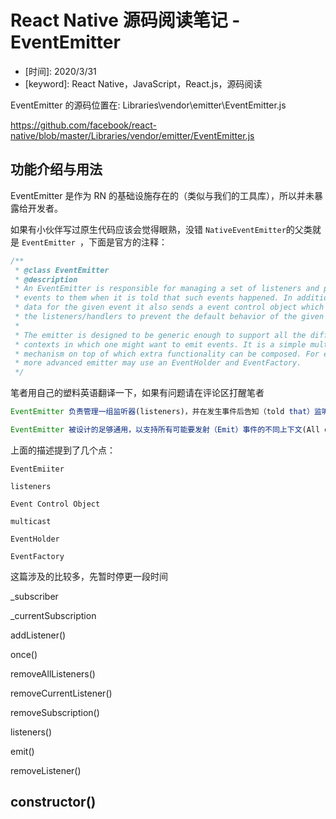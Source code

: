 # React Native 源码阅读笔记 - EventEmitter

* \[时间\]: 2020/3/31
* \[keyword\]: React Native，JavaScript，React.js，源码阅读

EventEmitter 的源码位置在: Libraries\vendor\emitter\EventEmitter.js

https://github.com/facebook/react-native/blob/master/Libraries/vendor/emitter/EventEmitter.js



## 功能介绍与用法

EventEmitter 是作为 RN 的基础设施存在的（类似与我们的工具库），所以并未暴露给开发者。

如果有小伙伴写过原生代码应该会觉得眼熟，没错 `NativeEventEmitter`的父类就是 `EventEmitter `，下面是官方的注释：

```javascript
/**
 * @class EventEmitter
 * @description
 * An EventEmitter is responsible for managing a set of listeners and publishing
 * events to them when it is told that such events happened. In addition to the
 * data for the given event it also sends a event control object which allows
 * the listeners/handlers to prevent the default behavior of the given event.
 *
 * The emitter is designed to be generic enough to support all the different
 * contexts in which one might want to emit events. It is a simple multicast
 * mechanism on top of which extra functionality can be composed. For example, a
 * more advanced emitter may use an EventHolder and EventFactory.
 */
```

笔者用自己的塑料英语翻译一下，如果有问题请在评论区打醒笔者

```javascript
EventEmitter 负责管理一组监听器(listeners)，并在发生事件后告知（told that）监听器。除了给定事件的数据外，它还发送一个事件控制对象(Event Control Object)，允许监听器/处理器(handles) 阻止给定事件的默认行为。

EventEmitter 被设计的足够通用，以支持所有可能要发射（Emit）事件的不同上下文(All differnent context)，这是一种简单的多播（multicast）机制，可以在其上集成其他功能，在它之上可以组成额外的功能。例如，更高级的发射器可以使用 EventHolder 和 EventFactory。
```

上面的描述提到了几个点：

`EventEmiiter`

`listeners`

`Event Control Object`

`multicast`

`EventHolder`

`EventFactory`

这篇涉及的比较多，先暂时停更一段时间



_subscriber

_currentSubscription

addListener()

once()

removeAllListeners()

removeCurrentListener()

removeSubscription()

listeners()

emit()

removeListener()







## constructor()

